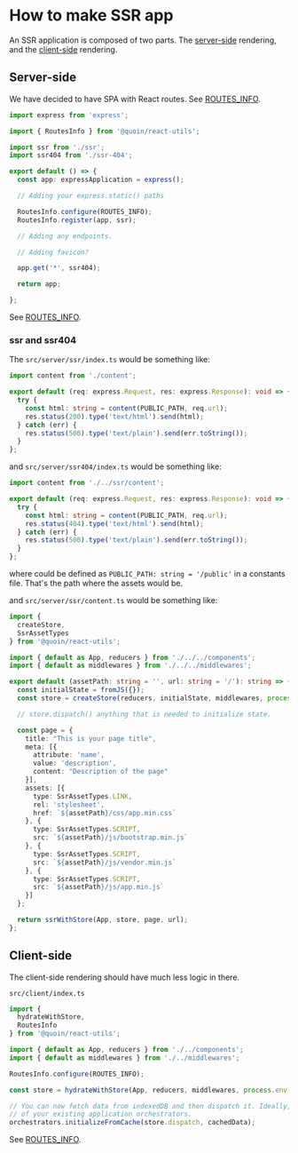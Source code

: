 # How to make SSR app

An SSR application is composed of two parts. The [server-side](#server-side)
rendering, and the [client-side](#client-side) rendering.

## Server-side <a name="server-side"></a>

We have decided to have SPA with React routes.
See [ROUTES_INFO](routes-info.md).

```typescript
import express from 'express';

import { RoutesInfo } from '@quoin/react-utils';

import ssr from './ssr';
import ssr404 from './ssr-404';

export default () => {
  const app: expressApplication = express();

  // Adding your express.static() paths

  RoutesInfo.configure(ROUTES_INFO);
  RoutesInfo.register(app, ssr);

  // Adding any endpoints.

  // Adding favicon?

  app.get('*', ssr404);

  return app;

};
```

See [ROUTES_INFO](routes-info.md).


### ssr and ssr404

The `src/server/ssr/index.ts` would be something like:

```typescript
import content from './content';

export default (req: express.Request, res: express.Response): void => {
  try {
    const html: string = content(PUBLIC_PATH, req.url);
    res.status(200).type('text/html').send(html);
  } catch (err) {
    res.status(500).type('text/plain').send(err.toString());
  }
};
```

and `src/server/ssr404/index.ts` would be something like:

```typescript
import content from './../ssr/content';

export default (req: express.Request, res: express.Response): void => {
  try {
    const html: string = content(PUBLIC_PATH, req.url);
    res.status(404).type('text/html').send(html);
  } catch (err) {
    res.status(500).type('text/plain').send(err.toString());
  }
};
```

where could be defined as `PUBLIC_PATH: string = '/public'` in a constants file.
That's the path where the assets would be.

and `src/server/ssr/content.ts` would be something like:

```typescript
import {
  createStore,
  SsrAssetTypes
} from '@quoin/react-utils';

import { default as App, reducers } from './../../components';
import { default as middlewares } from './../../middlewares';

export default (assetPath: string = '', url: string = '/'): string => {
  const initialState = fromJS({});
  const store = createStore(reducers, initialState, middlewares, process.env.NODE_ENV === 'development');

  // store.dispatch() anything that is needed to initialize state.

  const page = {
    title: "This is your page title",
    meta: [{
      attribute: 'name',
      value: 'description',
      content: "Description of the page"
    }],
    assets: [{
      type: SsrAssetTypes.LINK,
      rel: 'stylesheet',
      href: `${assetPath}/css/app.min.css`
    }, {
      type: SsrAssetTypes.SCRIPT,
      src: `${assetPath}/js/bootstrap.min.js`
    }, {
      type: SsrAssetTypes.SCRIPT,
      src: `${assetPath}/js/vendor.min.js`
    }, {
      type: SsrAssetTypes.SCRIPT,
      src: `${assetPath}/js/app.min.js`
    }]
  };

  return ssrWithStore(App, store, page, url);
};
```


## Client-side <a name="client-side"></a>

The client-side rendering should have much less logic in there.

`src/client/index.ts`

```typescript
import {
  hydrateWithStore,
  RoutesInfo
} from '@quoin/react-utils';

import { default as App, reducers } from './../components';
import { default as middlewares } from './../middlewares';

RoutesInfo.configure(ROUTES_INFO);

const store = hydrateWithStore(App, reducers, middlewares, process.env.NODE_ENV === 'development');

// You can now fetch data from indexedDB and then dispatch it. Ideally, use one
// of your existing application orchestrators.
orchestrators.initializeFromCache(store.dispatch, cachedData);
```

See [ROUTES_INFO](routes-info.md).
